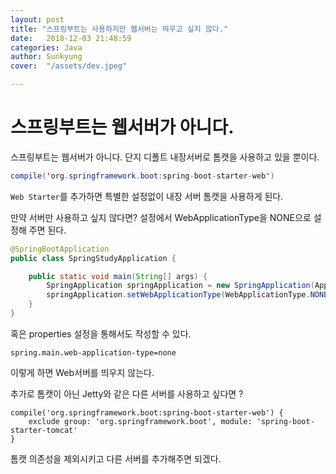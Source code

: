 ```yaml
---
layout: post
title: "스프링부트는 사용하지만 웹서버는 띄우고 싶지 않다."
date:   2018-12-03 21:48:59
categories: Java
author: Sunkyung
cover:  "/assets/dev.jpeg"

---
```

# 스프링부트는 웹서버가 아니다.

스프링부트는 웹서버가 아니다. 단지 디폴트 내장서버로 톰캣을 사용하고 있을 뿐이다.

```Java
compile('org.springframework.boot:spring-boot-starter-web')
```
`Web Starter`를 추가하면 특별한 설정없이 내장 서버 톰캣을 사용하게 된다.

만약 서버만 사용하고 싶지 않다면?
설정에서 WebApplicationType을 NONE으로 설정해 주면 된다.
```Java
@SpringBootApplication
public class SpringStudyApplication {

    public static void main(String[] args) {
        SpringApplication springApplication = new SpringApplication(Application.class);
        springApplication.setWebApplicationType(WebApplicationType.NONE);
    }
}
```

혹은 properties 설정을 통해서도 작성할 수 있다.
```
spring.main.web-application-type=none
```

이렇게 하면 Web서버를 띄우지 않는다.

추가로 톰캣이 아닌 Jetty와 같은 다른 서버를 사용하고 싶다면 ?
```
compile('org.springframework.boot:spring-boot-starter-web') {
    exclude group: 'org.springframework.boot', module: 'spring-boot-starter-tomcat'
}
```

톰캣 의존성을 제외시키고 다른 서버를 추가해주면 되겠다.
